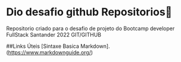 # Dio desafio github Repositorios:runner:
Repositorio criado para o desafio de projeto do Bootcamp developer FullStack Santander 2022 GIT/GITHUB

##Links Úteis
[Sintaxe Basica Markdown].(https://www.markdownguide.org/)
